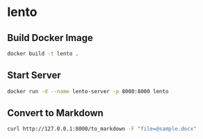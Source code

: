 # lento

## Build Docker Image

```sh
docker build -t lento .
```

## Start Server

```sh
docker run -d --name lento-server -p 8000:8000 lento
```

## Convert to Markdown

```sh
curl http://127.0.0.1:8000/to_markdown -F "file=@sample.docx"
```
